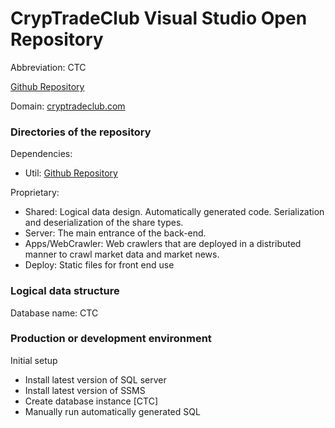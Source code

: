 # CrypTradeClub Visual Studio Open Repository

Abbreviation: CTC

[Github Repository](https://github.com/GCHAIN2024/CrypTradeClubVsOpen)

Domain: [cryptradeclub.com](http://cryptradeclub.com/lander)

### Directories of the repository

Dependencies:
- Util: [Github Repository](https://github.com/lchenmay/Common/tree/main/Util)

Proprietary:
- Shared: Logical data design. Automatically generated code. Serialization and deserialization of the share types.
- Server: The main entrance of the back-end.
- Apps/WebCrawler: Web crawlers that are deployed in a distributed manner to crawl market data and market news.
- Deploy: Static files for front end use

### Logical data structure

Database name: CTC

### Production or development environment

Initial setup
- Install latest version of SQL server
- Install latest version of SSMS
- Create database instance [CTC]
- Manually run automatically generated SQL


